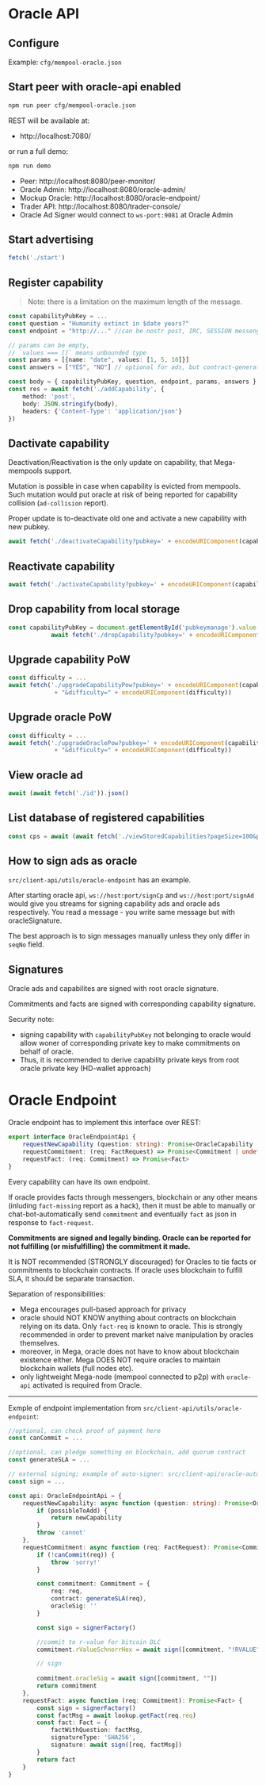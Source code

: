 
# Oracle API

## Configure

Example: `cfg/mempool-oracle.json`

## Start peer with oracle-api enabled

```bash
npm run peer cfg/mempool-oracle.json
```
REST will be available at:

- http://localhost:7080/


or run a full demo:
```bash
npm run demo
```
- Peer: http://localhost:8080/peer-monitor/
- Oracle Admin: http://localhost:8080/oracle-admin/
- Mockup Oracle: http://localhost:8080/oracle-endpoint/
- Trader API: http://localhost:8080/trader-console/
- Oracle Ad Signer would connect to `ws-port:9081` at Oracle Admin

## Start advertising

```ts
fetch('./start')
```

## Register capability

>Note: there is a limitation on the maximum length of the message.

```ts
const capabilityPubKey = ...
const question = "Humanity extinct in $date years?"
const endpoint = "http://..." //can be nostr post, IRC, SESSION messenger or WhatsApp handle

// params can be empty, 
// `values === []` means unbounded type
const params = [{name: "date", values: [1, 5, 10]}]
const answers = ["YES", "NO"] // optional for ads, but contract-generators would require it; can be range e.g. "0..100" if contract-generator supports it

const body = { capabilityPubKey, question, endpoint, params, answers }
const res = await fetch('./addCapability', {
    method: 'post',
    body: JSON.stringify(body),
    headers: {'Content-Type': 'application/json'}
})
```

## Dactivate capability
Deactivation/Reactivation is the only update on capability, that Mega-mempools support. 

Mutation is possible in case when capability is evicted from mempools. Such mutation would put oracle at risk of being reported for capability collision (`ad-collision` report).

Proper update is to-deactivate old one and activate a new capability with new pubkey.

```ts
await fetch('./deactivateCapability?pubkey=' + encodeURIComponent(capabilityPubKey))
```

## Reactivate capability
```ts
await fetch('./activateCapability?pubkey=' + encodeURIComponent(capabilityPubKey))
```

## Drop capability from local storage

```ts
const capabilityPubKey = document.getElementById('pubkeymanage').value
            await fetch('./dropCapability?pubkey=' + encodeURIComponent(capabilityPubKey))
```

## Upgrade capability PoW

```ts
const difficulty = ...
await fetch('./upgradeCapabilityPow?pubkey=' + encodeURIComponent(capabilityPubKey)
             + "&difficulty=" + encodeURIComponent(difficulty))
```

## Upgrade oracle PoW

```ts
const difficulty = ...
await fetch('./upgradeOraclePow?pubkey=' + encodeURIComponent(capabilityPubKey)
             + "&difficulty=" + encodeURIComponent(difficulty))
```

## View oracle ad
```ts
await (await fetch('./id')).json()
```

## List database of registered capabilities

```ts
const cps = await (await fetch('./viewStoredCapabilities?pageSize=100&pageNo=0')).json()
```

## How to sign ads as oracle 
 `src/client-api/utils/oracle-endpoint` has an example.

After starting oracle api,
`ws://host:port/signCp` and `ws://host:port/signAd` would give you streams for signing capability ads and oracle ads respectively. You read a message - you write same message but with oracleSignature.

The best approach is to sign messages manually unless they only differ in `seqNo` field.

## Signatures

Oracle ads and capabilites are signed with root oracle signature.

Commitments and facts are signed with corresponding capability signature.


Security note:
- signing capability with `capabilityPubKey` not belonging to oracle would allow woner of corresponding private key to make commitments on behalf of oracle.
- Thus, it is recommended to derive capability private keys from root oracle private key (HD-wallet approach)

# Oracle Endpoint
Oracle endpoint has to implement this interface over REST:

```ts
export interface OracleEndpointApi {
    requestNewCapability (question: string): Promise<OracleCapability | undefined>
    requestCommitment: (req: FactRequest) => Promise<Commitment | undefined>
    requestFact: (req: Commitment) => Promise<Fact>
}
```

Every capability can have its own endpoint.

If oracle provides facts through messengers, blockchain or any other means (inluding `fact-missing` report as a hack), then it must be able to manually or chat-bot-automatically send `commitment` and eventually `fact` as json in response to `fact-request`.

**Commitments are signed and legally binding. Oracle can be reported for not fulfilling (or misfulfilling) the commitment it made.**

It is NOT recommended (STRONGLY discouraged) for Oracles to tie facts or commitments to blockchain contracts. If oracle uses blockchain to fulfill SLA, it should be separate transaction.

Separation of responsibilities:

- Mega encourages pull-based approach for privacy
- oracle should NOT KNOW anything about contracts on blockchain relying on its data. Only `fact-req` is known to oracle. This is strongly recommended in order to prevent market naive manipulation by oracles themselves.
- moreover, in Mega, oracle does not have to know about blockchain existence either. Mega DOES NOT require oracles to maintain blockchain wallets (full nodes etc).
- only lightweight Mega-node (mempool connected to p2p) with `oracle-api` activated is required from Oracle.

-----
Exmple of endpoint implementation from `src/client-api/utils/oracle-endpoint`:

```ts
//optional, can check proof of payment here
const canCommit = ... 

//optional, can pledge something on blockchain, add quorum contract
const generateSLA = ... 

// external signing; example of auto-signer: src/client-api/oracle-auto-signer.ts
const sign = ...

const api: OracleEndpointApi = {
    requestNewCapability: async function (question: string): Promise<OracleCapability> {
        if (possibleToAdd) {
            return newCapability
        }
        throw 'cannot'
    },
    requestCommitment: async function (req: FactRequest): Promise<Commitment> {
        if (!canCommit(req)) {
            throw 'sorry!'
        }

        const commitment: Commitment = {
            req: req,
            contract: generateSLA(req),
            oracleSig: ''
        }

        const sign = signerFactory()

        //commit to r-value for bitcoin DLC
        commitment.rValueSchnorrHex = await sign([commitment, "!RVALUE"])

        // sign
        
        commitment.oracleSig = await sign([commitment, ""])
        return commitment
    },
    requestFact: async function (req: Commitment): Promise<Fact> {
        const sign = signerFactory()
        const factMsg = await lookup.getFact(req.req)
        const fact: Fact = {
            factWithQuestion: factMsg,
            signatureType: 'SHA256',
            signature: await sign([req, factMsg])
        }
        return fact
    }
}
```